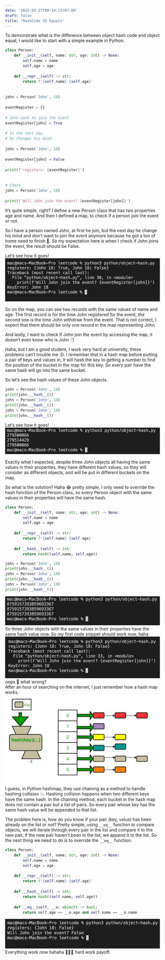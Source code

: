 ```yaml
---
date: '2022-03-27T09:14:22+07:00'
draft: false
title: 'HashCode VS Equals'
---
```

To demonstrate what is the difference between object hash code and object equal, I would like to start with a simple example in Python.
```python
class Person:
    def __init__(self, name: str, age: int) -> None:
        self.name = name
        self.age = age

    def __repr__(self) -> str:
        return f'{self.name} {self.age}'
            
    
john = Person('John', 18)

eventRegister = {}

# John want to join the event
eventRegister[john] = True

# In the next day,
# he changes his mind

john = Person('John', 18)

eventRegister[john] = False

print(f'registers: {eventRegister}')


# Check
john = Person('John', 18)

print(f'Will John join the event? {eventRegister[john]}')
```
It’s quite simple, right? I define a new Person class that has two properties age and name. And then I defined a map, to check if a person join the event or not.

So I have a person named John, at first he join, but the next day he change his mind and don’t want to join the event anymore because he got a ton of home need to finish 🤕. So my expectation here is when I check if John joins the event, the result should be False.

Let’s see how it goes!
![image](image.png#center "kinda weird 🤔")

So on the map, you can see two records with the same values of name and age. The first record is for the time John registered for the event, the second one is the time John withdraw from the event. That is not correct, I expect that there should be only one record in the map representing John.

And lastly, I want to check if John join the event by accessing the map, it doesn’t even know who is John :’)

Haha, but I am a good student, I work very hard at university, these problems can’t trouble me :D. I remember that in a hash map before putting a pair of keys and values in, it will hash the key to getting a number to find the position of the bucket in the map for this key. So every pair have the same hash will go into the same bucket.

So let’s see the hash values of these John objects.

```python
john = Person('John', 18)
print(john.__hash__())
john = Person('John', 18)
print(john.__hash__())
john = Person('John', 18)
print(john.__hash__())
```
Let’s see how it goes!
![image1](image1.png#center)

Exactly what I expected, despite three John objects all having the same values in their properties, they have different hash values, so they will consider as different objects, and will be put in different buckets on the map.

So what is the solution? Haha 😂 pretty simple, I only need to override the hash function of the Person class, so every Person object with the same values in their properties will have the same hash.

```python
class Person:
    def __init__(self, name: str, age: int) -> None:
        self.name = name
        self.age = age

    def __repr__(self) -> str:
        return f'{self.name} {self.age}'
    
    def __hash__(self) -> int:
        return hash((self.name, self.age))
```

```python
john = Person('John', 18)
print(john.__hash__())
john = Person('John', 18)
print(john.__hash__())
john = Person('John', 18)
print(john.__hash__())
```
![image2](image2.png)
So three John objects with the same values in their properties have the same hash value now. So my first code snippet should work now, haha
![image3](image3.png "oops 😬 what wrong?")
oops 😬 what wrong?\
After an hour of searching on the internet, I just remember how a hash map works.
[![image4](image4.png "GeeksForGeeks")](https://www.geeksforgeeks.org/implementing-our-own-hash-table-with-separate-chaining-in-java/)
I guess, in Python hashmap, they use chaining as a method to handle hashing collision 💥. Hashing collision happens when two different keys have the same hash. In the chaining method, each bucket in the hash map does not contain a pair but a list of pairs. So every pair whose key has the same hash value will be appended to that list.

The problem here is, how do you know if your pair (key, value) has been already on the list or not? Pretty simple, using `__eq__` function to compare objects, we will iterate through every pair in the list and compare it to the new pair, if the new pair haven’t been in the list, we append it to the list. So the next thing we need to do is to override the `__eq__` function.

```python
class Person:
    def __init__(self, name: str, age: int) -> None:
        self.name = name
        self.age = age

    def __repr__(self) -> str:
        return f'{self.name} {self.age}'
    
    def __hash__(self) -> int:
        return hash((self.name, self.age))

    def __eq__(self, __o: object) -> bool:
        return self.age == __o.age and self.name == __o.name 
```
![image5](image5.png)
Everything work now hahaha 🤣🤣🤣 hard work payoff.
